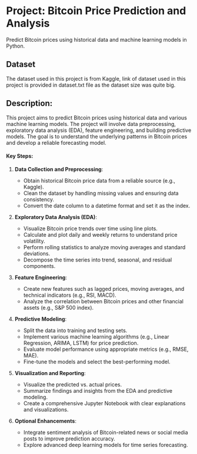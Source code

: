 # Project: Bitcoin Price Prediction and Analysis
Predict Bitcoin prices using historical data and machine learning models in Python.

## Dataset
The dataset used in this project is from Kaggle, link of dataset used in this project is provided in dataset.txt file as the dataset size was quite big.

## Description:
This project aims to predict Bitcoin prices using historical data and various machine learning models. The project will involve data preprocessing, exploratory data analysis (EDA), feature engineering, and building predictive models. The goal is to understand the underlying patterns in Bitcoin prices and develop a reliable forecasting model.

#### Key Steps:
1. **Data Collection and Preprocessing**:
   - Obtain historical Bitcoin price data from a reliable source (e.g., Kaggle).
   - Clean the dataset by handling missing values and ensuring data consistency.
   - Convert the date column to a datetime format and set it as the index.

2. **Exploratory Data Analysis (EDA)**:
   - Visualize Bitcoin price trends over time using line plots.
   - Calculate and plot daily and weekly returns to understand price volatility.
   - Perform rolling statistics to analyze moving averages and standard deviations.
   - Decompose the time series into trend, seasonal, and residual components.

3. **Feature Engineering**:
   - Create new features such as lagged prices, moving averages, and technical indicators (e.g., RSI, MACD).
   - Analyze the correlation between Bitcoin prices and other financial assets (e.g., S&P 500 index).

4. **Predictive Modeling**:
   - Split the data into training and testing sets.
   - Implement various machine learning algorithms (e.g., Linear Regression, ARIMA, LSTM) for price prediction.
   - Evaluate model performance using appropriate metrics (e.g., RMSE, MAE).
   - Fine-tune the models and select the best-performing model.

5. **Visualization and Reporting**:
   - Visualize the predicted vs. actual prices.
   - Summarize findings and insights from the EDA and predictive modeling.
   - Create a comprehensive Jupyter Notebook with clear explanations and visualizations.

6. **Optional Enhancements**:
   - Integrate sentiment analysis of Bitcoin-related news or social media posts to improve prediction accuracy.
   - Explore advanced deep learning models for time series forecasting.

